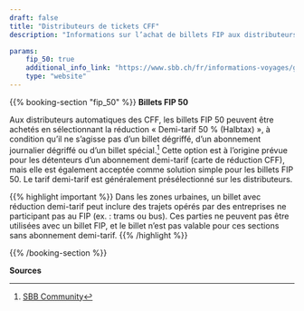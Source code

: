 ```yaml
---
draft: false
title: "Distributeurs de tickets CFF"
description: "Informations sur l’achat de billets FIP aux distributeurs de tickets des CFF"

params:
    fip_50: true
    additional_info_link: "https://www.sbb.ch/fr/informations-voyages/gares/services-distributeurs-billets/distributeur-de-billets.html"
    type: "website"
---
```


{{% booking-section "fip_50" %}}
**Billets FIP 50**

Aux distributeurs automatiques des CFF, les billets FIP 50 peuvent être achetés en sélectionnant la réduction « Demi-tarif 50 % (Halbtax) », à condition qu’il ne s’agisse pas d’un billet dégriffé, d’un abonnement journalier dégriffé ou d’un billet spécial.[^1] Cette option est à l’origine prévue pour les détenteurs d’un abonnement demi-tarif (carte de réduction CFF), mais elle est également acceptée comme solution simple pour les billets FIP 50. Le tarif demi-tarif est généralement présélectionné sur les distributeurs.

{{% highlight important %}}
Dans les zones urbaines, un billet avec réduction demi-tarif peut inclure des trajets opérés par des entreprises ne participant pas au FIP (ex. : trams ou bus). Ces parties ne peuvent pas être utilisées avec un billet FIP, et le billet n’est pas valable pour ces sections sans abonnement demi-tarif.
{{% /highlight %}}

{{% /booking-section %}}

**Sources**
[^1]: [SBB Community](https://community.sbb.ch/d/2251-kann-man-als-fip-beg%C3%BCnstigter-tickets-weiterhin-online-mittels-halbtax-kaufen)
